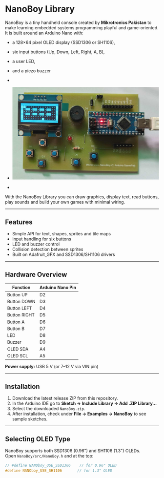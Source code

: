 # NanoBoy Library

NanoBoy is a tiny handheld console created by **Mikrotronics Pakistan** to make learning embedded systems programming playful and game-oriented.  
It is built around an Arduino Nano with:

- a 128×64 pixel OLED display (SSD1306 or SH1106),
- six input buttons (Up, Down, Left, Right, A, B),
- a user LED,
- and a piezo buzzer
-
- ![NanoBoy](images/NanoBoy.png)

- 
 

With the NanoBoy Library you can draw graphics, display text, read buttons, play sounds and build your own games with minimal wiring.

---

## Features

- Simple API for text, shapes, sprites and tile maps
- Input handling for six buttons
- LED and buzzer control
- Collision detection between sprites
- Built on Adafruit\_GFX and SSD1306/SH1106 drivers

---

## Hardware Overview

| Function | Arduino Nano Pin |
|----------|------------------|
| Button UP | D2 |
| Button DOWN | D3 |
| Button LEFT | D4 |
| Button RIGHT | D5 |
| Button A | D6 |
| Button B | D7 |
| LED | D8 |
| Buzzer | D9 |
| OLED SDA | A4 |
| OLED SCL | A5 |

**Power supply:** USB 5 V (or 7–12 V via VIN pin)

---

## Installation

1. Download the latest release ZIP from this repository.  
2. In the Arduino IDE go to **Sketch → Include Library → Add .ZIP Library…**  
3. Select the downloaded `NanoBoy.zip`.  
4. After installation, check under **File → Examples → NanoBoy** to see sample sketches.

---

## Selecting OLED Type

NanoBoy supports both SSD1306 (0.96") and SH1106 (1.3") OLEDs.  
Open `NanoBoy/src/NanoBoy.h` and at the top:

```cpp
// #define NANOboy_USE_SSD1306    // for 0.96" OLED
#define NANOboy_USE_SH1106       // for 1.3" OLED
